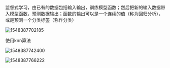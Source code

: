 监督式学习，由已有的数据包括输入输出，训练模型函数；然后把新的输入数据带入模型函数，预测数据输出；函数的输出可以是一个连续的值（称为回归分析），或是预测一个分类标签（称作分类） 



![1548387702185](C:\Users\im\AppData\Local\Temp\1548387702185.png)

使用knn算法 

![1548387742400](C:\Users\im\AppData\Local\Temp\1548387742400.png)

![1548387766222](C:\Users\im\AppData\Local\Temp\1548387766222.png)